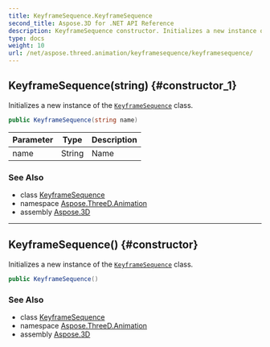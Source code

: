 ```yaml
---
title: KeyframeSequence.KeyframeSequence
second_title: Aspose.3D for .NET API Reference
description: KeyframeSequence constructor. Initializes a new instance of the KeyframeSequence class
type: docs
weight: 10
url: /net/aspose.threed.animation/keyframesequence/keyframesequence/
---
```

## KeyframeSequence(string) {#constructor_1}

Initializes a new instance of the [`KeyframeSequence`](../) class.

```csharp
public KeyframeSequence(string name)
```

| Parameter | Type | Description |
| --- | --- | --- |
| name | String | Name |

### See Also

* class [KeyframeSequence](../)
* namespace [Aspose.ThreeD.Animation](../../keyframesequence/)
* assembly [Aspose.3D](../../../)

---

## KeyframeSequence() {#constructor}

Initializes a new instance of the [`KeyframeSequence`](../) class.

```csharp
public KeyframeSequence()
```

### See Also

* class [KeyframeSequence](../)
* namespace [Aspose.ThreeD.Animation](../../keyframesequence/)
* assembly [Aspose.3D](../../../)


